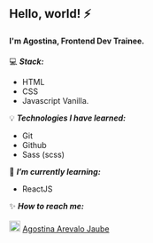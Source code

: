 ## Hello, world! :zap:

#### I'm Agostina, Frontend Dev Trainee.

 :computer:  ***Stack:*** 
 -  HTML
 -  CSS
 - Javascript Vanilla.
 
 :bulb:  ***Technologies I have learned:***
 - Git
 - Github
 - Sass (scss)
 
 
 🌱 ***I’m currently learning:***
 - ReactJS
 
 :sparkles: ***How to reach me:***
 <br>
 <br>
  <img src="https://i.postimg.cc/1tWpxw42/LI-In-Bug.png" width=20> [Agostina Arevalo Jaube](https://www.linkedin.com/in/agostinaarevalojaube/)
 
<!--
**AgostinaArevaloJaube/AgostinaArevaloJaube** is a ✨ _special_ ✨ repository because its `README.md` (this file) appears on your GitHub profile.

Here are some ideas to get you started:

- 🔭 I’m currently working on ...
- 🌱 I’m currently learning ...
- 👯 I’m looking to collaborate on ...
- 🤔 I’m looking for help with ...
- 💬 Ask me about ...
- 📫 How to reach me: ...
- 😄 Pronouns: ...
- ⚡ Fun fact: ...
-->
